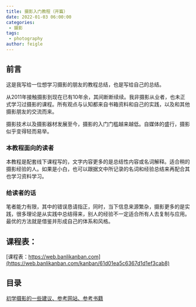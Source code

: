 ```yaml
---
title: 摄影入门教程（开篇）
date: 2022-01-03 06:00:00
categories:
 - 摄影
tags:
 - photography
author: feigle
---
```


## 前言

这是我写给一位想学习摄影的朋友的教程总结，也是写给自己的总结。

<!-- 我从高一（2011年）开始正式接触摄影相关的知识，当时每周有一个下午的自由活动的时间，经常待图书管里看书，被一些国内翻译的外文摄影书籍吸引。那两年断断续续的学习了一些曝光、构图和相机的知识。

高三的时候（2012年未）买下了第一台相机：佳能350D。从而开始了摄影的实践之旅。 -->
从2011年接触摄影到现在已有10年余，其间断断续续。我非摄影从业者，也未正式学习过摄影的课程。所有观点与认知都来自书箱资料和自己的实践，以及和其他摄影朋友的交流而来。

摄影技术以及摄影器材发展至今，摄影的入门门槛越来越低。自媒体的盛行，摄影似乎变得轻而易举。

### 本教程面向的读者

本教程是配套线下课程写的，文字内容更多的是总结性内容或名词解释。适合稍的摄影经验的人。如果是小白，也可以跟据文中所记录的名词和经验总结来再配合其也学习资料学习。

### 给读者的话

笔者能力有限，其中的错误恳请指正，同时，当下信息来源繁杂，摄影更多的是实践，很多理论是从实践中总结得来，别人的经验不一定适合所有人去复制与应用。最优的方法就是借鉴并形成自己的体系和风格。

## 课程表：

[课程表：https://web.banlikanban.com](https://web.banlikanban.com/kanban/61d01ea5c6367d1d1ef3cab8)

## 目录

[初学摄影的一些建议、参考网站、参考书籍](/photo/tech/infomation.md)